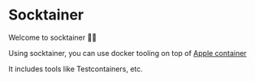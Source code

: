 # Socktainer

Welcome to socktainer 🚢🍏

Using socktainer, you can use docker tooling on top of [Apple container](https://github.com/apple/container)

It includes tools like Testcontainers, etc.
